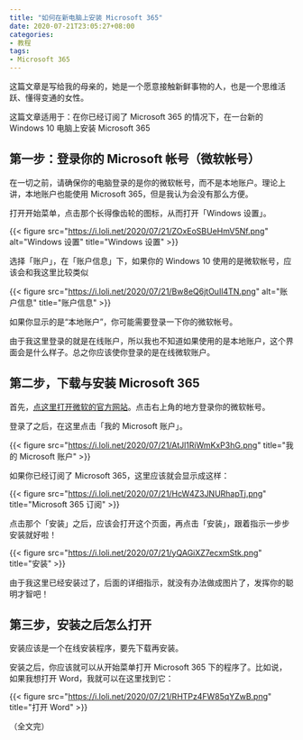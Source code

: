 ```yaml
---
title: "如何在新电脑上安装 Microsoft 365"
date: 2020-07-21T23:05:27+08:00
categories:
- 教程
tags:
- Microsoft 365
---
```


这篇文章是写给我的母亲的，她是一个愿意接触新鲜事物的人，也是一个思维活跃、懂得变通的女性。

<!--more-->

这篇文章适用于：在你已经订阅了 Microsoft 365 的情况下，在一台新的 Windows 10 电脑上安装 Microsoft 365

## 第一步：登录你的 Microsoft 帐号（微软帐号）

在一切之前，请确保你的电脑登录的是你的微软帐号，而不是本地账户。理论上讲，本地账户也能使用 Microsoft 365，但是我认为会没有那么方便。

打开开始菜单，点击那个长得像齿轮的图标，从而打开「Windows 设置」。

{{< figure src="https://i.loli.net/2020/07/21/ZOxEoSBUeHmV5Nf.png" alt="Windows 设置" title="Windows 设置" >}}

选择「账户」，在「账户信息」下，如果你的 Windows 10 使用的是微软帐号，应该会和我这里比较类似

{{< figure src="https://i.loli.net/2020/07/21/Bw8eQ6jtOuIl4TN.png" alt="账户信息" title="账户信息" >}}

如果你显示的是“本地账户”，你可能需要登录一下你的微软帐号。

由于我这里登录的就是在线账户，所以我也不知道如果使用的是本地账户，这个界面会是什么样子。总之你应该使你登录的是在线微软账户。

## 第二步，下载与安装 Microsoft 365

首先，[点这里打开微软的官方网站](https://www.microsoft.com/zh-cn/)。点击右上角的地方登录你的微软帐号。

登录了之后，在这里点击「我的 Microsoft 账户」。

{{< figure src="https://i.loli.net/2020/07/21/AtJl1RiWmKxP3hG.png" title="我的 Microsoft 账户" >}}

如果你已经订阅了 Microsoft 365，这里应该就会显示成这样：

{{< figure src="https://i.loli.net/2020/07/21/HcW4Z3JNURhapTj.png" title="Microsoft 365 订阅" >}}

点击那个「安装」之后，应该会打开这个页面，再点击「安装」，跟着指示一步步安装就好啦！

{{< figure src="https://i.loli.net/2020/07/21/yQAGiXZ7ecxmStk.png" title="安装" >}}

由于我这里已经安装过了，后面的详细指示，就没有办法做成图片了，发挥你的聪明才智吧！

## 第三步，安装之后怎么打开

安装应该是一个在线安装程序，要先下载再安装。

安装之后，你应该就可以从开始菜单打开 Microsoft 365 下的程序了。比如说，如果我想打开 Word，我就可以在这里找到它：

{{< figure src="https://i.loli.net/2020/07/21/RHTPz4FW85qYZwB.png" title="打开 Word" >}}

（全文完）